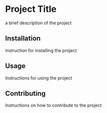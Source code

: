 # Project Title

a brief description of the project

## Installation

instruction for installing the project

## Usage

Instructions for using the project

## Contributing

Instructions on how to contribute to the project